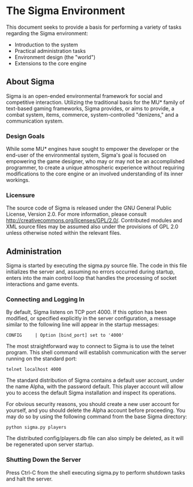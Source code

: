 # The Sigma Environment

This document seeks to provide a basis for performing a variety of tasks regarding the Sigma environment:

* Introduction to the system
* Practical administration tasks
* Environment design (the "world")
* Extensions to the core engine

## About Sigma

Sigma is an open-ended environmental framework for social and competitive interaction. Utilizing the traditional basis for the MU* family of text-based gaming frameworks, Sigma provides, or aims to provide, a combat system, items, commerce, system-controlled "denizens," and a communication system.

### Design Goals

While some MU* engines have sought to empower the developer or the end-user of the environmental system, Sigma's goal is focused on empowering the game designer, who may or may not be an accomplished programmer, to create a unique atmospheric experience without requiring modifications to the core engine or an involved understanding of its inner workings.

### Licensure

The source code of Sigma is released under the GNU General Public License, Version 2.0. For more information, please consult http://creativecommons.org/licenses/GPL/2.0/. Contributed modules and XML source files may be assumed also under the provisions of GPL 2.0 unless otherwise noted within the relevant files.

## Administration

Sigma is started by executing the sigma.py source file. The code in this file initializes the server and, assuming no errors occurred during startup, enters into the main control loop that handles the processing of socket interactions and game events.

### Connecting and Logging In

By default, Sigma listens on TCP port 4000. If this option has been modified, or specified explicitly in the server configuration, a message similar to the following line will appear in the startup messages:

    CONFIG     | Option [bind_port] set to '4000'

The most straightforward way to connect to Sigma is to use the telnet program. This shell command will establish communication with the server running on the standard port:

    telnet localhost 4000

The standard distribution of Sigma contains a default user account, under the name Alpha, with the password default. This player account will allow you to access the default Sigma installation and inspect its operations.

For obvious security reasons, you should create a new user account for yourself, and you should delete the Alpha account before proceeding. You may do so by using the following command from the base Sigma directory:

    python sigma.py players

The distributed config/players.db file can also simply be deleted, as it will be regenerated upon server startup.

### Shutting Down the Server

Press Ctrl-C from the shell executing sigma.py to perform shutdown tasks and halt the server.